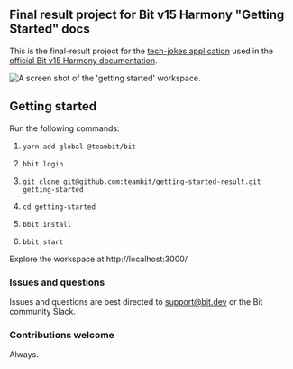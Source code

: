 ## Final result project for Bit v15 Harmony "Getting Started" docs

This is the final-result project for the [tech-jokes application](https://github.com/teambit/getting-started) used in the [official Bit v15 Harmony documentation](https://harmony-docs.bit.dev/docs/getting-started/install-bit).

![A screen shot of the 'getting started' workspace](https://user-images.githubusercontent.com/49904302/108791974-eef57d80-7588-11eb-9732-14fb23bff90c.png).

## Getting started

Run the following commands:

1. `yarn add global @teambit/bit`

2. `bbit login`

3. `git clone git@github.com:teambit/getting-started-result.git getting-started`

4. `cd getting-started`

5. `bbit install`

6. `bbit start`

Explore the workspace at http://localhost:3000/

### Issues and questions

Issues and questions are best directed to support@bit.dev or the Bit community Slack.

### Contributions welcome

Always.
